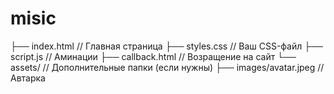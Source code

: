 # misic
├── index.html       // Главная страница
├── styles.css       // Ваш CSS-файл
├── script.js        // Аминации
├── callback.html    // Возращение на сайт
└── assets/          // Дополнительные папки (если нужны)
    ├── images/avatar.jpeg //Автарка
